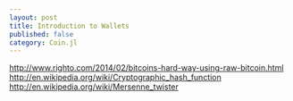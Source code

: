 ```yaml
---
layout: post
title: Introduction to Wallets
published: false
category: Coin.jl
---
```


http://www.righto.com/2014/02/bitcoins-hard-way-using-raw-bitcoin.html
http://en.wikipedia.org/wiki/Cryptographic_hash_function
http://en.wikipedia.org/wiki/Mersenne_twister